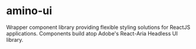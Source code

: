 # amino-ui

Wrapper component library providing flexible styling solutions for ReactJS applications. Components build atop Adobe's React-Aria Headless UI library.
